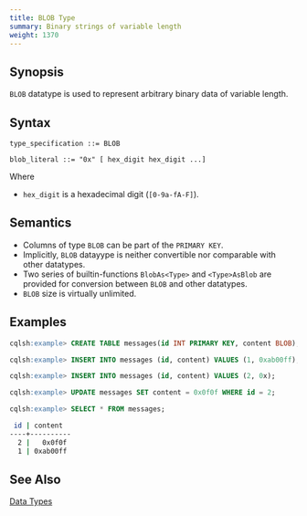 ```yaml
---
title: BLOB Type
summary: Binary strings of variable length
weight: 1370
---
```


## Synopsis

`BLOB` datatype is used to represent arbitrary binary data of variable length.

## Syntax

```
type_specification ::= BLOB

blob_literal ::= "0x" [ hex_digit hex_digit ...]
```

Where

- `hex_digit` is a hexadecimal digit (`[0-9a-fA-F]`).

## Semantics

- Columns of type `BLOB` can be part of the `PRIMARY KEY`.
- Implicitly, `BLOB` datayype is neither convertible nor comparable with other datatypes.
- Two series of builtin-functions `BlobAs<Type>` and `<Type>AsBlob` are provided for conversion between `BLOB` and other datatypes.
- `BLOB` size is virtually unlimited.

## Examples

```{.sql .copy .separator-gt}
cqlsh:example> CREATE TABLE messages(id INT PRIMARY KEY, content BLOB);
```
```{.sql .copy .separator-gt}
cqlsh:example> INSERT INTO messages (id, content) VALUES (1, 0xab00ff);
```
```{.sql .copy .separator-gt}
cqlsh:example> INSERT INTO messages (id, content) VALUES (2, 0x);
```
```{.sql .copy .separator-gt}
cqlsh:example> UPDATE messages SET content = 0x0f0f WHERE id = 2;
```
```{.sql .copy .separator-gt}
cqlsh:example> SELECT * FROM messages;
```
```sh
 id | content
----+----------
  2 |   0x0f0f
  1 | 0xab00ff
```

## See Also

[Data Types](..#datatypes)
